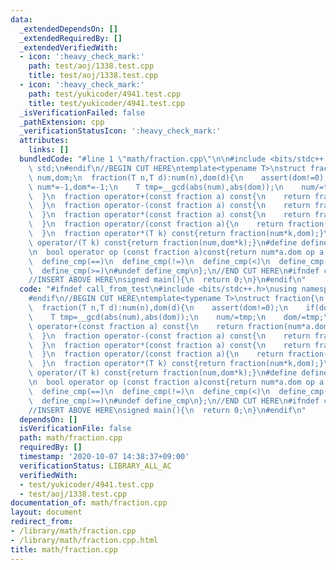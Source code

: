 ```yaml
---
data:
  _extendedDependsOn: []
  _extendedRequiredBy: []
  _extendedVerifiedWith:
  - icon: ':heavy_check_mark:'
    path: test/aoj/1338.test.cpp
    title: test/aoj/1338.test.cpp
  - icon: ':heavy_check_mark:'
    path: test/yukicoder/4941.test.cpp
    title: test/yukicoder/4941.test.cpp
  _isVerificationFailed: false
  _pathExtension: cpp
  _verificationStatusIcon: ':heavy_check_mark:'
  attributes:
    links: []
  bundledCode: "#line 1 \"math/fraction.cpp\"\n\n#include <bits/stdc++.h>\nusing namespace\
    \ std;\n#endif\n//BEGIN CUT HERE\ntemplate<typename T>\nstruct fraction{\n  T\
    \ num,dom;\n  fraction(T n,T d):num(n),dom(d){\n    assert(dom!=0);\n    if(dom<0)\
    \ num*=-1,dom*=-1;\n    T tmp=__gcd(abs(num),abs(dom));\n    num/=tmp;\n    dom/=tmp;\n\
    \  }\n  fraction operator+(const fraction a) const{\n    return fraction(num*a.dom+a.num*dom,dom*a.dom);\n\
    \  }\n  fraction operator-(const fraction a) const{\n    return fraction(num*a.dom-a.num*dom,dom*a.dom);\n\
    \  }\n  fraction operator*(const fraction a) const{\n    return fraction(num*a.num,dom*a.dom);\n\
    \  }\n  fraction operator/(const fraction a){\n    return fraction(num*a.dom,dom*a.num);\n\
    \  }\n  fraction operator*(T k) const{return fraction(num*k,dom);}\n  fraction\
    \ operator/(T k) const{return fraction(num,dom*k);}\n#define define_cmp(op) \\\
    \n  bool operator op (const fraction a)const{return num*a.dom op a.num*dom;}\n\
    \  define_cmp(==)\n  define_cmp(!=)\n  define_cmp(<)\n  define_cmp(>)\n  define_cmp(<=)\n\
    \  define_cmp(>=)\n#undef define_cmp\n};\n//END CUT HERE\n#ifndef call_from_test\n\
    //INSERT ABOVE HERE\nsigned main(){\n  return 0;\n}\n#endif\n"
  code: "#ifndef call_from_test\n#include <bits/stdc++.h>\nusing namespace std;\n\
    #endif\n//BEGIN CUT HERE\ntemplate<typename T>\nstruct fraction{\n  T num,dom;\n\
    \  fraction(T n,T d):num(n),dom(d){\n    assert(dom!=0);\n    if(dom<0) num*=-1,dom*=-1;\n\
    \    T tmp=__gcd(abs(num),abs(dom));\n    num/=tmp;\n    dom/=tmp;\n  }\n  fraction\
    \ operator+(const fraction a) const{\n    return fraction(num*a.dom+a.num*dom,dom*a.dom);\n\
    \  }\n  fraction operator-(const fraction a) const{\n    return fraction(num*a.dom-a.num*dom,dom*a.dom);\n\
    \  }\n  fraction operator*(const fraction a) const{\n    return fraction(num*a.num,dom*a.dom);\n\
    \  }\n  fraction operator/(const fraction a){\n    return fraction(num*a.dom,dom*a.num);\n\
    \  }\n  fraction operator*(T k) const{return fraction(num*k,dom);}\n  fraction\
    \ operator/(T k) const{return fraction(num,dom*k);}\n#define define_cmp(op) \\\
    \n  bool operator op (const fraction a)const{return num*a.dom op a.num*dom;}\n\
    \  define_cmp(==)\n  define_cmp(!=)\n  define_cmp(<)\n  define_cmp(>)\n  define_cmp(<=)\n\
    \  define_cmp(>=)\n#undef define_cmp\n};\n//END CUT HERE\n#ifndef call_from_test\n\
    //INSERT ABOVE HERE\nsigned main(){\n  return 0;\n}\n#endif\n"
  dependsOn: []
  isVerificationFile: false
  path: math/fraction.cpp
  requiredBy: []
  timestamp: '2020-10-07 14:38:37+09:00'
  verificationStatus: LIBRARY_ALL_AC
  verifiedWith:
  - test/yukicoder/4941.test.cpp
  - test/aoj/1338.test.cpp
documentation_of: math/fraction.cpp
layout: document
redirect_from:
- /library/math/fraction.cpp
- /library/math/fraction.cpp.html
title: math/fraction.cpp
---
```

